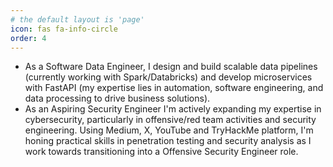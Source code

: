 ```yaml
---
# the default layout is 'page'
icon: fas fa-info-circle
order: 4
---
```


- As a Software Data Engineer, I design and build scalable data pipelines (currently working with Spark/Databricks) and develop microservices with FastAPI (my expertise lies in automation, software engineering, and data processing to drive business solutions).
- As an Aspiring Security Engineer I'm actively expanding my expertise in cybersecurity, particularly in offensive/red team activities and security engineering. Using Medium, X, YouTube and TryHackMe platform, I'm honing practical skills in penetration testing and security analysis as I work towards transitioning into a Offensive Security Engineer role.
